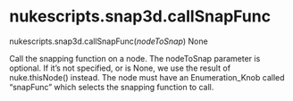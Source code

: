 # nukescripts.snap3d.callSnapFunc
nukescripts.snap3d.callSnapFunc(_nodeToSnap_)  None

Call the snapping function on a node.
The nodeToSnap parameter is optional. If it’s not specified, or is None, we use the result of nuke.thisNode() instead.
The node must have an Enumeration_Knob called “snapFunc” which selects the snapping function to call.